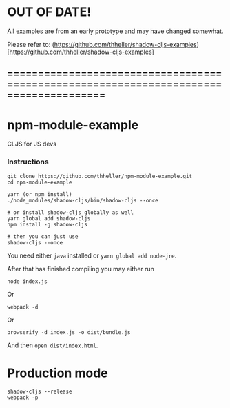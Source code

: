 # OUT OF DATE!

All examples are from an early prototype and may have changed somewhat.

Please refer to: (https://github.com/thheller/shadow-cljs-examples)[https://github.com/thheller/shadow-cljs-examples]


## ======================================================================================


# npm-module-example

CLJS for JS devs

### Instructions

```
git clone https://github.com/thheller/npm-module-example.git
cd npm-module-example

yarn (or npm install)
./node_modules/shadow-cljs/bin/shadow-cljs --once

# or install shadow-cljs globally as well
yarn global add shadow-cljs
npm install -g shadow-cljs

# then you can just use
shadow-cljs --once
```

You need either `java` installed or `yarn global add node-jre`.

After that has finished compiling you may either run
```
node index.js
```

Or
```
webpack -d
```

Or
```
browserify -d index.js -o dist/bundle.js
```

And then `open dist/index.html`.


# Production mode

```
shadow-cljs --release
webpack -p
```
